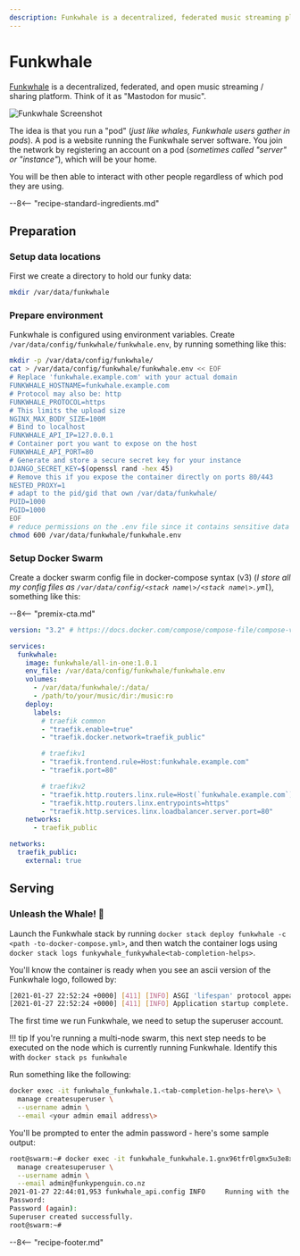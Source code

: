 ```yaml
---
description: Funkwhale is a decentralized, federated music streaming platform
---
```


# Funkwhale

[Funkwhale](https://funkwhale.audio) is a decentralized, federated, and open music streaming / sharing platform. Think of it as "Mastodon for music".

![Funkwhale Screenshot](../images/funkwhale.jpg)

The idea is that you run a "pod" (*just like whales, Funkwhale users gather in pods*).  A pod is a website running the Funkwhale server software. You join the network by registering an account on a pod (*sometimes called "server" or "instance"*), which will be your home.

You will be then able to interact with other people regardless of which pod they are using.

--8<-- "recipe-standard-ingredients.md"

## Preparation

### Setup data locations

First we create a directory to hold our funky data:

```bash
mkdir /var/data/funkwhale
```

### Prepare environment

Funkwhale is configured using environment variables. Create `/var/data/config/funkwhale/funkwhale.env`, by running something like this:

```bash
mkdir -p /var/data/config/funkwhale/
cat > /var/data/config/funkwhale/funkwhale.env << EOF
# Replace 'funkwhale.example.com' with your actual domain
FUNKWHALE_HOSTNAME=funkwhale.example.com
# Protocol may also be: http
FUNKWHALE_PROTOCOL=https
# This limits the upload size
NGINX_MAX_BODY_SIZE=100M
# Bind to localhost
FUNKWHALE_API_IP=127.0.0.1
# Container port you want to expose on the host
FUNKWHALE_API_PORT=80
# Generate and store a secure secret key for your instance
DJANGO_SECRET_KEY=$(openssl rand -hex 45)
# Remove this if you expose the container directly on ports 80/443
NESTED_PROXY=1
# adapt to the pid/gid that own /var/data/funkwhale/
PUID=1000
PGID=1000
EOF
# reduce permissions on the .env file since it contains sensitive data
chmod 600 /var/data/funkwhale/funkwhale.env  
```

### Setup Docker Swarm

Create a docker swarm config file in docker-compose syntax (v3) (*I store all my config files as `/var/data/config/<stack name\>/<stack name\>.yml`*), something like this:

--8<-- "premix-cta.md"

```yaml
version: "3.2" # https://docs.docker.com/compose/compose-file/compose-versioning/#version-3

services:
  funkwhale:
    image: funkwhale/all-in-one:1.0.1
    env_file: /var/data/config/funkwhale/funkwhale.env
    volumes:
      - /var/data/funkwhale/:/data/
      - /path/to/your/music/dir:/music:ro
    deploy:
      labels:
        # traefik common
        - "traefik.enable=true"
        - "traefik.docker.network=traefik_public"

        # traefikv1
        - "traefik.frontend.rule=Host:funkwhale.example.com"
        - "traefik.port=80"

        # traefikv2
        - "traefik.http.routers.linx.rule=Host(`funkwhale.example.com`)"
        - "traefik.http.routers.linx.entrypoints=https"
        - "traefik.http.services.linx.loadbalancer.server.port=80" 
    networks:
      - traefik_public

networks:
  traefik_public:
    external: true
```

## Serving

### Unleash the Whale! 🐳

Launch the Funkwhale stack by running `docker stack deploy funkwhale -c <path -to-docker-compose.yml>`, and then watch the container logs using `docker stack logs funkywhale_funkywhale<tab-completion-helps>`.

You'll know the container is ready when you see an ascii version of the Funkwhale logo, followed by:

```bash
[2021-01-27 22:52:24 +0000] [411] [INFO] ASGI 'lifespan' protocol appears unsupported.
[2021-01-27 22:52:24 +0000] [411] [INFO] Application startup complete.
```

The first time we run Funkwhale, we need to setup the superuser account.

!!! tip
    If you're running a multi-node swarm, this next step needs to be executed on the node which is currently running Funkwhale. Identify this with `docker stack ps funkwhale`

Run something like the following:

```bash
docker exec -it funkwhale_funkwhale.1.<tab-completion-helps-here\> \
  manage createsuperuser \
  --username admin \
  --email <your admin email address\>
```

You'll be prompted to enter the admin password - here's some sample output:

```bash
root@swarm:~# docker exec -it funkwhale_funkwhale.1.gnx96tfr0lgmx5u3e8x4tkags \
  manage createsuperuser \
  --username admin \
  --email admin@funkypenguin.co.nz
2021-01-27 22:44:01,953 funkwhale_api.config INFO     Running with the following plugins enabled: funkwhale_api.contrib.scrobbler
Password:
Password (again):
Superuser created successfully.
root@swarm:~#
```

[^1]: Since the whole purpose of media sharing is to share **publically**, and Funkwhale includes robust user authentication, this recipe doesn't employ traefik-based authentication using [Traefik Forward Auth](/docker-swarm/traefik-forward-auth/).
[^2]: These instructions are an opinionated simplication of the official instructions found at <https://docs.funkwhale.audio/installation/docker.html>
[^3]: It should be noted that if you import your existing media, the files will be **copied** into Funkwhale's data folder. There doesn't seem to be a way to point Funkwhale at an existing collection and have it just play it from the filesystem. To this end, be prepared for double disk space usage if you plan to import your entire music collection!
[^5]: No consideration is given at this point to backing up the Funkwhale data. Post a comment below if you'd like to see a backup container added!

--8<-- "recipe-footer.md"

